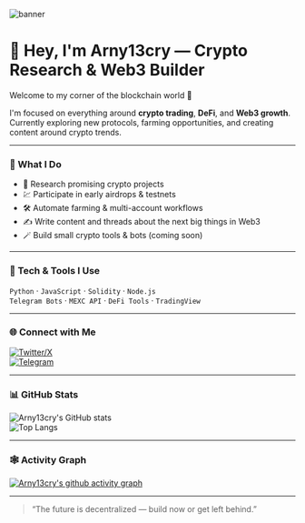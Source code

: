 ![banner](https://imgur.com/a/MoOk0Ns)

# 👋 Hey, I'm Arny13cry — Crypto Research & Web3 Builder

Welcome to my corner of the blockchain world 👾  

I'm focused on everything around **crypto trading**, **DeFi**, and **Web3 growth**.  
Currently exploring new protocols, farming opportunities, and creating content around crypto trends.

---

### 🚀 What I Do
- 🧠 Research promising crypto projects  
- 💹 Participate in early airdrops & testnets  
- 🛠️ Automate farming & multi-account workflows  
- ✍️ Write content and threads about the next big things in Web3  
- 🪄 Build small crypto tools & bots (coming soon)

---

### 🧩 Tech & Tools I Use
`Python` · `JavaScript` · `Solidity` · `Node.js`  
`Telegram Bots` · `MEXC API` · `DeFi Tools` · `TradingView`

---

### 🌐 Connect with Me
[![Twitter/X](https://img.shields.io/badge/Twitter-000000?style=for-the-badge&logo=x&logoColor=white)](https://x.com/yourhandle)  
[![Telegram](https://img.shields.io/badge/Telegram-2CA5E0?style=for-the-badge&logo=telegram&logoColor=white)](https://t.me/yourusername)

---

### 📊 GitHub Stats
![Arny13cry's GitHub stats](https://github-readme-stats.vercel.app/api?username=Arny13cry&show_icons=true&theme=radical)  
![Top Langs](https://github-readme-stats.vercel.app/api/top-langs/?username=Arny13cry&layout=compact&theme=radical)

---

### 🕸️ Activity Graph
[![Arny13cry's github activity graph](https://github-readme-activity-graph.vercel.app/graph?username=Arny13cry&theme=tokyo-night)](https://github.com/ashutosh00710/github-readme-activity-graph)

---

> “The future is decentralized — build now or get left behind.”
